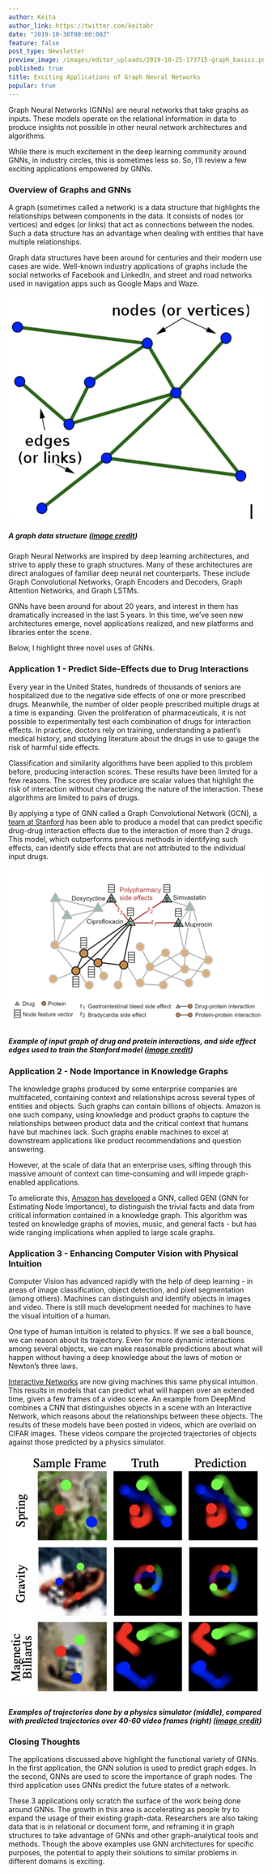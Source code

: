 ```yaml
---
author: Keita
author_link: https://twitter.com/keitabr
date: "2019-10-30T00:00:00Z"
feature: false
post_type: Newsletter
preview_image: /images/editor_uploads/2019-10-25-173715-graph_basics.png
published: true
title: Exciting Applications of Graph Neural Networks
popular: true
---
```


Graph Neural Networks (GNNs) are neural networks that take graphs as inputs. These models operate on the relational information in data to produce insights not possible in other neural network architectures and algorithms.

While there is much excitement in the deep learning community around GNNs, in industry circles, this is sometimes less so. So, I’ll review a few exciting applications empowered by GNNs.

### Overview of Graphs and GNNs

A graph (sometimes called a network) is a data structure that highlights the relationships between components in the data. It consists of nodes (or vertices) and edges (or links) that act as connections between the nodes. Such a data structure has an advantage when dealing with entities that have multiple relationships.

Graph data structures have been around for centuries and their modern use cases are wide. Well-known industry applications of graphs include the social networks of Facebook and LinkedIn, and street and road networks used in navigation apps such as Google Maps and Waze.

![](/images/editor_uploads/2019-10-25-173715-graph_basics.png)
##### A graph data structure ([image credit](mathinsight.org))

Graph Neural Networks are inspired by deep learning architectures, and strive to apply these to graph structures. Many of these architectures are direct analogues of familiar deep neural net counterparts. These include Graph Convolutional Networks, Graph Encoders and Decoders, Graph Attention Networks, and Graph LSTMs.

GNNs have been around for about 20 years, and interest in them has dramatically increased in the last 5 years. In this time, we’ve seen new architectures emerge, novel applications realized, and new platforms and libraries enter the scene.

Below, I highlight three novel uses of GNNs.

### Application 1 - Predict Side-Effects due to Drug Interactions
Every year in the United States, hundreds of thousands of seniors are hospitalized due to the negative side effects of one or more prescribed drugs. Meanwhile, the number of older people prescribed multiple drugs at a time is expanding. Given the proliferation of pharmaceuticals, it is not possible to experimentally test each combination of drugs for interaction effects. In practice, doctors rely on training, understanding a patient’s medical history, and studying literature about the drugs in use to gauge the risk of harmful side effects.

Classification and similarity algorithms have been applied to this problem before, producing interaction scores. These results have been limited for a few reasons.  The scores they produce are scalar values that highlight the risk of interaction without characterizing the nature of the interaction. These algorithms are limited to pairs of drugs.

By applying a type of GNN called a Graph Convolutional Network (GCN), a [team at Stanford](http://snap.stanford.edu/decagon/) has been able to produce a model that can predict specific drug-drug interaction effects due to the interaction of more than 2 drugs. This model, which outperforms previous methods in identifying such effects, can identify side effects that are not attributed to the individual input drugs.

![](/images/editor_uploads/2019-10-25-173752-drug_protein_effect_graph.png)
##### Example of input graph of drug and protein interactions, and side effect edges used to train the Stanford model ([image credit](snap.stanford.edu/decagon))

### Application 2 - Node Importance in Knowledge Graphs
The knowledge graphs produced by some enterprise companies are multifaceted, containing context and relationships across several types of entities and objects. Such graphs can contain billions of objects. Amazon is one such company, using knowledge and product graphs to capture the relationships between product data and the critical context that humans have but machines lack. Such graphs enable machines to excel at downstream applications like product recommendations and question answering.

However, at the scale of data that an enterprise uses, sifting through this massive amount of context can time-consuming and will impede graph-enabled applications.

To ameliorate this, [Amazon has developed](https://arxiv.org/abs/1905.08865) a GNN, called GENI (GNN for Estimating Node Importance), to distinguish the trivial facts and data from critical information contained in a knowledge graph. This algorithm was tested on knowledge graphs of movies, music, and general facts - but has wide ranging implications when applied to large scale graphs.

### Application 3 - Enhancing Computer Vision with Physical Intuition
Computer Vision has advanced rapidly with the help of deep learning - in areas of image classification, object detection, and pixel segmentation (among others). Machines can distinguish and identify objects in images and video. There is still much development needed for machines to have the visual intuition of a human. 

One type of human intuition is related to physics. If we see a ball bounce, we can reason about its trajectory. Even for more dynamic interactions among several objects, we can make reasonable predictions about what will happen without having a deep knowledge about the laws of motion or Newton’s three laws.

[Interactive Networks](https://papers.nips.cc/paper/7040-visual-interaction-networks-learning-a-physics-simulator-from-video.pdf) are now giving machines this same physical intuition. This results in models that can predict what will happen over an extended time, given a few frames of a video scene. An example from DeepMind combines a CNN that distinguishes objects in a scene with an Interactive Network, which reasons about the relationships between these objects. The results of these models have been posted in videos, which are overlaid on CIFAR images. These videos compare the projected trajectories of objects against those predicted by a physics simulator.

![](/images/editor_uploads/2019-10-25-173818-interactive_network.png)
##### Examples of trajectories done by a physics simulator (middle), compared with predicted trajectories over 40-60 video frames (right) ([image credit](https://deepmind.com/))

### Closing Thoughts
The applications discussed above highlight the functional variety of GNNs. In the first application, the GNN solution is used to predict graph edges. In the second, GNNs are used to score the importance of graph nodes. The third application uses GNNs predict the future states of a network.

These 3 applications only scratch the surface of the work being done around GNNs. The growth in this area is accelerating as people try to expand the usage of their existing graph-data. Researchers are also taking data that is in relational or document form, and reframing it in graph structures to take advantage of GNNs and other graph-analytical tools and methods.  Though the above examples use GNN architectures for specific purposes, the potential to apply their solutions to similar problems in different domains is exciting.
